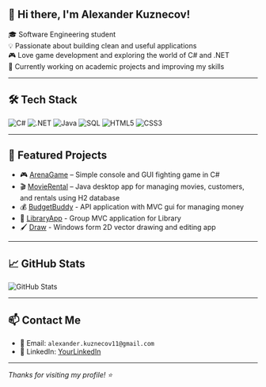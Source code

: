 ## 👋 Hi there, I'm Alexander Kuznecov!

🎓 Software Engineering student  
💡 Passionate about building clean and useful applications  
🎮 Love game development and exploring the world of C# and .NET  
🚀 Currently working on academic projects and improving my skills  

---

## 🛠️ Tech Stack

![C#](https://img.shields.io/badge/-CSharp-239120?style=flat&logo=c-sharp&logoColor=white)
![.NET](https://img.shields.io/badge/-.NET-512BD4?style=flat&logo=dotnet&logoColor=white)
![Java](https://img.shields.io/badge/-Java-007396?style=flat&logo=java&logoColor=white)
![SQL](https://img.shields.io/badge/-SQL-4479A1?style=flat&logo=mysql&logoColor=white)
![HTML5](https://img.shields.io/badge/-HTML5-E34F26?style=flat&logo=html5&logoColor=white)
![CSS3](https://img.shields.io/badge/-CSS3-1572B6?style=flat&logo=css3&logoColor=white)

---

## 📁 Featured Projects

- 🎮 [ArenaGame](https://github.com/AlexanderKuznecov/ArenaGame-2301321059) – Simple console and GUI fighting game in C#
- 🎬 [MovieRental](https://github.com/AlexanderKuznecov/movieRental) – Java desktop app for managing movies, customers, and rentals using H2 database  
- 💰 [BudgetBuddy](https://github.com/AlexanderKuznecov/distributed-applications-se) - API application with MVC gui for managing money
- 📖 [LibraryApp](https://github.com/P-Petrov04/Library-MVC-Project) - Group MVC application for Library
- 🖌️ [Draw](https://github.com/AlexanderKuznecov/Draw) - Windows form 2D vector drawing and editing app

---

## 📈 GitHub Stats

![GitHub Stats](https://github-readme-stats.vercel.app/api?username=AlexanderKuznecov&show_icons=true&theme=radical)

---

## 📫 Contact Me

- 📧 Email: `alexander.kuznecov11@gmail.com`
- 💼 LinkedIn: [YourLinkedIn](https://www.linkedin.com/)

---

_Thanks for visiting my profile! ⭐_

